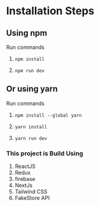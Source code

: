 # Installation Steps



## Using npm

Run commands

1) ```npm install```


2) ```npm run dev```


## Or using yarn

Run commands 

1) ```npm install --global yarn```

2) ```yarn install```

3) ```yarn run dev```

### This project is Build Using

1) ReactJS
2) Redux
3) firebase 
4) NextJs
5) Tailwind CSS
6) FakeStore API

